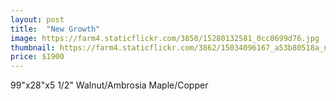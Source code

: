 ```yaml
---
layout: post
title:  "New Growth"
image: https://farm4.staticflickr.com/3850/15280132581_0cc0699d76.jpg
thumbnail: https://farm4.staticflickr.com/3862/15034096167_a53b80518a_n.jpg
price: $1900
---
```


99"x28"x5 1/2"
Walnut/Ambrosia Maple/Copper
